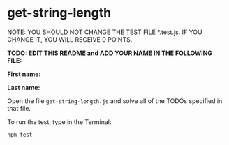 # get-string-length

NOTE: YOU SHOULD NOT CHANGE THE TEST FILE \*.test.js. IF YOU CHANGE IT, YOU WILL RECEIVE 0 POINTS.

**TODO: EDIT THIS README and ADD YOUR NAME IN THE FOLLOWING FILE:**

**First name:**

**Last name:**

Open the file `get-string-length.js` and solve all of the TODOs specified in that file.

To run the test, type in the Terminal:

```
npm test
```
